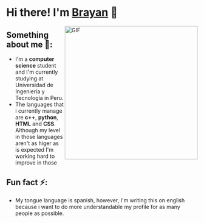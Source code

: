 # Hi there! I'm [Brayan](https://github.com/Br4yanGC) 👋

<img align="right" width="350px" alt="GIF" src="https://www.pngarts.com/files/8/Black-Github-Logo-PNG-Image-Background.png">

## Something about me 👀:
- I'm a **computer science** student and I'm currently studying at Universidad de Ingeniería y Tecnología in Peru.
- The languages that i currently manage are **c++**, **python**, **HTML** and **CSS**. Although my level in those languages aren't as higer as is expected I'm working hard to improve in those  

## Fun fact ⚡:
- My tongue language is spanish, however, I'm writing this on english because i want to do more understandable my profile for as many people as possible.
  
<!--
**Br4yanGC/Br4yanGC** is a ✨ _special_ ✨ repository because its `README.md` (this file) appears on your GitHub profile.

Here are some ideas to get you started:

- 🔭 I’m currently working on ...
- 🌱 I’m currently learning ...
- 👯 I’m looking to collaborate on ...
- 🤔 I’m looking for help with ...
- 💬 Ask me about ...
- 📫 How to reach me: ...
- 😄 Pronouns: ...
- ⚡ Fun fact: ...
-->

